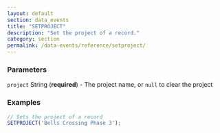 ```yaml
---
layout: default
section: data_events
title: "SETPROJECT"
description: "Set the project of a record."
category: section
permalink: /data-events/reference/setproject/
---
```


### Parameters

`project` String (__required__) - The project name, or `null` to clear the project

### Examples

```js
// Sets the project of a record
SETPROJECT('Bells Crossing Phase 3');
```